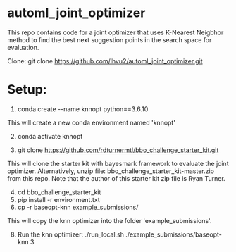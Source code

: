 # automl_joint_optimizer

This repo contains code for a joint optimizer that uses K-Nearest Neigbhor method to find the best next suggestion points in the search 
space for evaluation.

Clone: git clone https://github.com/lhvu2/automl_joint_optimizer.git

# Setup:

1. conda create --name knnopt python==3.6.10

This will create a new conda environment named 'knnopt'

2. conda activate knnopt

3. git clone https://github.com/rdturnermtl/bbo_challenge_starter_kit.git 

This will clone the starter kit with bayesmark framework to evaluate the joint optimizer.
Alternatively, unzip file: bbo_challenge_starter_kit-master.zip from this repo. Note that the author of this starter kit zip file is Ryan Turner. 

4. cd bbo_challenge_starter_kit
5. pip install -r environment.txt
6. cp -r baseopt-knn example_submissions/

This will copy the knn optimizer into the folder 'example_submissions'.

8. Run the knn optimizer: ./run_local.sh ./example_submissions/baseopt-knn 3

